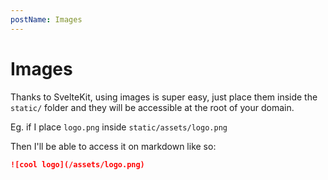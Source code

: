 ```yaml
---
postName: Images
---
```


# Images

Thanks to SvelteKit, using images is super easy, just place them inside the `static/` folder and they will be accessible at the root of your domain.

Eg. if I place `logo.png` inside `static/assets/logo.png`

Then I'll be able to access it on markdown like so:

```md
![cool logo](/assets/logo.png)
```
